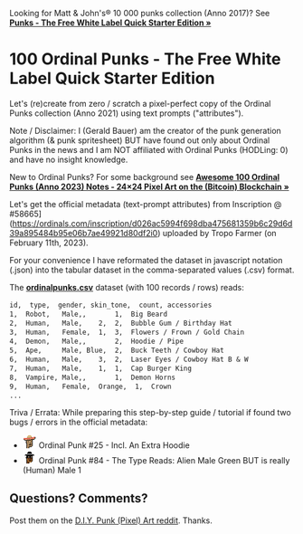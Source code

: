 
Looking for Matt & John's® 10 000 punks collection (Anno 2017)?
See [**Punks - The Free White Label Quick Starter Edition »**](https://github.com/cryptopunksnotdead/punks.whitelabel)




# 100 Ordinal Punks - The Free White Label Quick Starter Edition

Let's (re)create from zero / scratch a pixel-perfect
copy of the Ordinal Punks collection (Anno 2021) using text prompts ("attributes").


Note / Disclaimer:  I (Gerald Bauer) am the creator of the punk generation algorithm  (& punk spritesheet) BUT
have found out only about Ordinal Punks in the news and
I am NOT affiliated with Ordinal Punks (HODLing: 0)
and have no insight knowledge.


New to Ordinal Punks? For some background see [**Awesome 100 Ordinal Punks (Anno 2023) Notes - 24×24 Pixel Art on the (Bitcoin) Blockchain »**](https://github.com/cryptopunksnotdead/cryptopunks/tree/master/awesome-ordinalpunks)



Let's get the official metadata (text-prompt attributes)
from Inscription @ #58665](https://ordinals.com/inscription/d026ac5994f698dba475681359b6c29d6d39a895484b95e06b7ae49921d80df2i0) uploaded by Tropo Farmer (on February 11th, 2023).



For your convenience I have reformated
the dataset in javascript notation (.json)
into the tabular dataset in the comma-separated values (.csv) format.


The [**ordinalpunks.csv**](ordinalpunks.csv) dataset (with 100 records / rows) reads:

``` csv
id,  type,  gender, skin_tone,  count, accessories
1,  Robot,   Male,,       1,  Big Beard
2,  Human,   Male,    2,  2,  Bubble Gum / Birthday Hat
3,  Human,   Female,  1,  3,  Flowers / Frown / Gold Chain
4,  Demon,   Male,,       2,  Hoodie / Pipe
5,  Ape,     Male, Blue,  2,  Buck Teeth / Cowboy Hat
6,  Human,   Male,    3,  2,  Laser Eyes / Cowboy Hat B & W
7,  Human,   Male,    1,  1,  Cap Burger King
8,  Vampire, Male,,       1,  Demon Horns
9,  Human,   Female,  Orange,  1,  Crown
...
```


Triva / Errata:   While preparing this step-by-step guide / tutorial
if found two bugs / errors in the official metadata:

- ![](i/25.png) Ordinal Punk #25  - Incl. An Extra Hoodie
- ![](i/84.png) Ordinal Punk #84  - The Type Reads:  Alien Male Green BUT is really (Human) Male 1













## Questions? Comments?

Post them on the [D.I.Y. Punk (Pixel) Art reddit](https://old.reddit.com/r/DIYPunkArt). Thanks.
